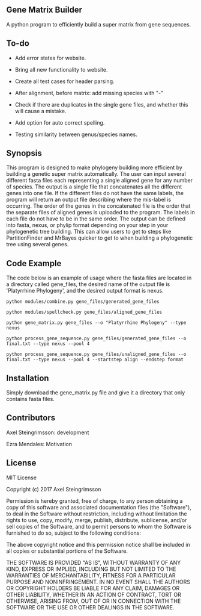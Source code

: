 ## Gene Matrix Builder

A python program to efficiently build a super matrix from gene sequences.

## To-do

+ Add error states for website. 

+ Bring all new functionality to website.

+ Create all test cases for header parsing.

+ After alignment, before matrix: add missing species with "-"

+ Check if there are duplicates in the single gene files, and whether this will cause a mistake. 

+ Add option for auto correct spelling. 

+ Testing similarity between genus/species names.

## Synopsis

This program is designed to make phylogeny building more efficient by building a genetic super matrix automatically. The user can input several different fasta files each representing a single aligned gene for any number of species. The output is a single file that concatenates all the different genes into one file. If the different files do not have the same labels, the program will return an output file describing where the mis-label is occurring. The order of the genes in the concatenated file is the order that the separate files of aligned genes is uploaded to the program. The labels in each file do not have to be in the same order. The output can be defined into fasta, nexus, or phylip format depending on your step in your phylogenetic tree building. This can allow users to get to steps like PartitionFinder and MrBayes quicker to get to when building a phylogenetic tree using several genes.

## Code Example

The code below is an example of usage where the fasta files are located in a directory called gene_files, the desired name of the output file is 'Platyrrhine Phylogeny', and the desired output format is nexus. 

```shell
python modules/combine.py gene_files/generated_gene_files

python modules/spellcheck.py gene_files/aligned_gene_files

python gene_matrix.py gene_files --o "Platyrrhine Phylogeny" --type nexus

python process_gene_sequence.py gene_files/generated_gene_files --o final.txt --type nexus --pool 4

python process_gene_sequence.py gene_files/unaligned_gene_files --o final.txt --type nexus --pool 4 --startstep align --endstep format
```

## Installation

Simply download the gene_matrix.py file and give it a directory that only contains fasta files. 

## Contributors

Axel Steingrimsson: development

Ezra Mendales: Motivation

## License

MIT License

Copyright (c) 2017 Axel Steingrimsson

Permission is hereby granted, free of charge, to any person obtaining a copy
of this software and associated documentation files (the "Software"), to deal
in the Software without restriction, including without limitation the rights
to use, copy, modify, merge, publish, distribute, sublicense, and/or sell
copies of the Software, and to permit persons to whom the Software is
furnished to do so, subject to the following conditions:

The above copyright notice and this permission notice shall be included in all
copies or substantial portions of the Software.

THE SOFTWARE IS PROVIDED "AS IS", WITHOUT WARRANTY OF ANY KIND, EXPRESS OR
IMPLIED, INCLUDING BUT NOT LIMITED TO THE WARRANTIES OF MERCHANTABILITY,
FITNESS FOR A PARTICULAR PURPOSE AND NONINFRINGEMENT. IN NO EVENT SHALL THE
AUTHORS OR COPYRIGHT HOLDERS BE LIABLE FOR ANY CLAIM, DAMAGES OR OTHER
LIABILITY, WHETHER IN AN ACTION OF CONTRACT, TORT OR OTHERWISE, ARISING FROM,
OUT OF OR IN CONNECTION WITH THE SOFTWARE OR THE USE OR OTHER DEALINGS IN THE
SOFTWARE.

